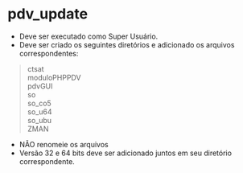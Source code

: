 # pdv_update

- Deve ser executado como Super Usuário.  
- Deve ser criado os seguintes diretórios e adicionado os arquivos correspondentes:  

>ctsat  
moduloPHPPDV  
pdvGUI  
so  
so_co5  
so_u64  
so_ubu  
ZMAN  

- NÃO renomeie os arquivos  
- Versão 32 e 64 bits deve ser adicionado juntos em seu diretório correspondente.  
